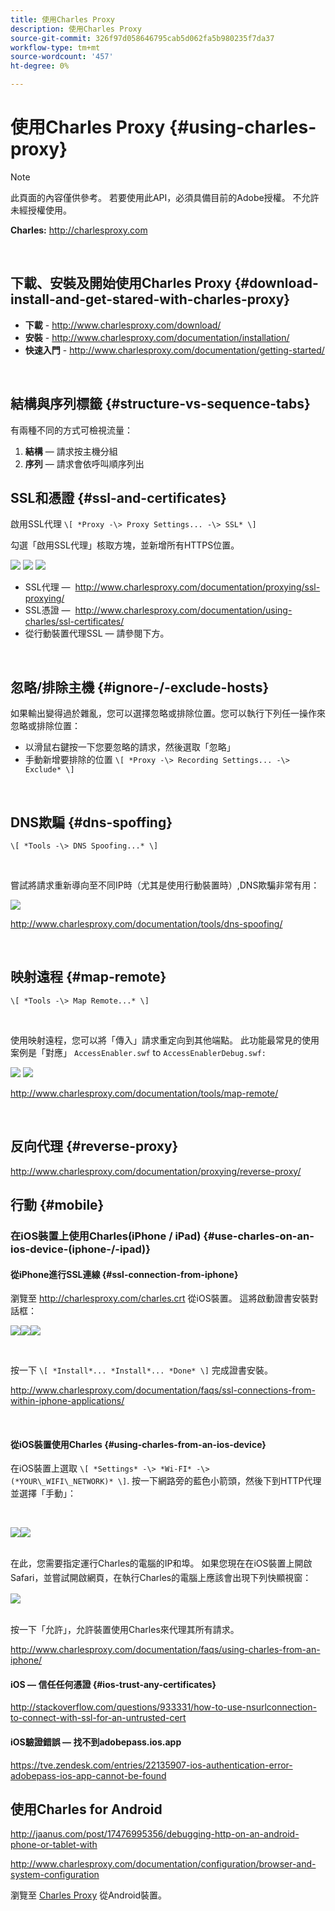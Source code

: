 ```yaml
---
title: 使用Charles Proxy
description: 使用Charles Proxy
source-git-commit: 326f97d058646795cab5d062fa5b980235f7da37
workflow-type: tm+mt
source-wordcount: '457'
ht-degree: 0%

---
```



# 使用Charles Proxy {#using-charles-proxy}

>[!NOTE]
>
>此頁面的內容僅供參考。 若要使用此API，必須具備目前的Adobe授權。 不允許未經授權使用。


**Charles:** <http://charlesproxy.com>

 
## 下載、安裝及開始使用Charles Proxy {#download-install-and-get-stared-with-charles-proxy}

- **下載** - <http://www.charlesproxy.com/download/>
- **安裝** - <http://www.charlesproxy.com/documentation/installation/>
- **快速入門** - <http://www.charlesproxy.com/documentation/getting-started/>

 
## 結構與序列標籤 {#structure-vs-sequence-tabs}

有兩種不同的方式可檢視流量：

1. **結構**  — 請求按主機分組
1. **序列**  — 請求會依呼叫順序列出


## SSL和憑證 {#ssl-and-certificates}

啟用SSL代理 `\[ *Proxy -\> Proxy Settings... -\> SSL* \]`

勾選「啟用SSL代理」核取方塊，並新增所有HTTPS位置。


![](https://dzf8vqv24eqhg.cloudfront.net/userfiles/258/326/ckfinder/images/ProxySettings.PNG) ![](https://dzf8vqv24eqhg.cloudfront.net/userfiles/258/326/ckfinder/images/SSLSettings.PNG) ![](https://dzf8vqv24eqhg.cloudfront.net/userfiles/258/326/ckfinder/images/AddHttpsLocations.PNG)



- SSL代理 —  <http://www.charlesproxy.com/documentation/proxying/ssl-proxying/>
- SSL憑證 —  <http://www.charlesproxy.com/documentation/using-charles/ssl-certificates/>
- 從行動裝置代理SSL — 請參閱下方。

 
## 忽略/排除主機 {#ignore-/-exclude-hosts}

如果輸出變得過於雜亂，您可以選擇忽略或排除位置。您可以執行下列任一操作來忽略或排除位置：

- 以滑鼠右鍵按一下您要忽略的請求，然後選取「忽略」
- 手動新增要排除的位置 `\[ *Proxy -\> Recording Settings... -\> Exclude* \]`

 
## DNS欺騙 {#dns-spoffing}

`\[ *Tools -\> DNS Spoofing...* \]`

 

嘗試將請求重新導向至不同IP時（尤其是使用行動裝置時）,DNS欺騙非常有用：

![](https://dzf8vqv24eqhg.cloudfront.net/userfiles/258/326/ckfinder/images/DNSSpoofing.PNG)

<http://www.charlesproxy.com/documentation/tools/dns-spoofing/>

 
## 映射遠程 {#map-remote}

`\[ *Tools -\> Map Remote...* \]`

 

使用映射遠程，您可以將「傳入」請求重定向到其他端點。 此功能最常見的使用案例是「對應」 `AccessEnabler.swf` to `AccessEnablerDebug.swf:`

![](https://dzf8vqv24eqhg.cloudfront.net/userfiles/258/326/ckfinder/images/MapRemote.PNG) ![](https://dzf8vqv24eqhg.cloudfront.net/userfiles/258/326/ckfinder/images/MapRemoteAdd.PNG)

<http://www.charlesproxy.com/documentation/tools/map-remote/>

 

## 反向代理 {#reverse-proxy}

<http://www.charlesproxy.com/documentation/proxying/reverse-proxy/>

## 行動 {#mobile}

### 在iOS裝置上使用Charles(iPhone / iPad) {#use-charles-on-an-ios-device-(iphone-/-ipad)}

#### 從iPhone進行SSL連線 {#ssl-connection-from-iphone}

瀏覽至 <http://charlesproxy.com/charles.crt> 從iOS裝置。  這將啟動證書安裝對話框：

![](https://dzf8vqv24eqhg.cloudfront.net/userfiles/258/326/ckfinder/images/iOSDeviceSSLCertificate1\(1\)。PNG)![](https://dzf8vqv24eqhg.cloudfront.net/userfiles/258/326/ckfinder/images/iOSDeviceSSLCertificate2\(1\)。PNG)![](https://dzf8vqv24eqhg.cloudfront.net/userfiles/258/326/ckfinder/images/iOSDeviceSSLCertificate3.PNG)

 </br>

按一下 `\[ *Install*... *Install*... *Done* \]` 完成證書安裝。

<http://www.charlesproxy.com/documentation/faqs/ssl-connections-from-within-iphone-applications/>

 

#### 從iOS裝置使用Charles {#using-charles-from-an-ios-device}

在iOS裝置上選取 `\[ *Settings* -\> *Wi-FI* -\> (*YOUR\_WIFI\_NETWORK)* \]`. 按一下網路旁的藍色小箭頭，然後下到HTTP代理並選擇「手動」： 


 </br>

![](https://dzf8vqv24eqhg.cloudfront.net/userfiles/258/326/ckfinder/images/iOSDeviceManualProxy1.png)![](https://dzf8vqv24eqhg.cloudfront.net/userfiles/258/326/ckfinder/images/iOSDeviceManualProxy2.PNG)


 </br>
在此，您需要指定運行Charles的電腦的IP和埠。 <span style="line-height: 1.6em;">如果您現在在iOS裝置上開啟Safari，並嘗試開啟網頁，在執行Charles的電腦上應該會出現下列快顯視窗：
 
 </br>

![](https://dzf8vqv24eqhg.cloudfront.net/userfiles/258/326/ckfinder/images/iOSDeviceManualProxy3.PNG)

</br>
按一下「允許」，允許裝置使用Charles來代理其所有請求。

<http://www.charlesproxy.com/documentation/faqs/using-charles-from-an-iphone/>


#### iOS — 信任任何憑證 {#ios-trust-any-certificates}

<http://stackoverflow.com/questions/933331/how-to-use-nsurlconnection-to-connect-with-ssl-for-an-untrusted-cert>

#### iOS驗證錯誤 — 找不到adobepass.ios.app

<https://tve.zendesk.com/entries/22135907-ios-authentication-error-adobepass-ios-app-cannot-be-found>


## 使用Charles for Android

<http://jaanus.com/post/17476995356/debugging-http-on-an-android-phone-or-tablet-with>

<http://www.charlesproxy.com/documentation/configuration/browser-and-system-configuration>


瀏覽至 [Charles Proxy](http://charlesproxy.com/charles.crt) 從Android裝置。
